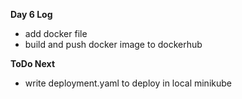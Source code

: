 **Day 6 Log**
- add docker file
- build and push docker image to dockerhub


**ToDo Next**
- write deployment.yaml to deploy in local minikube